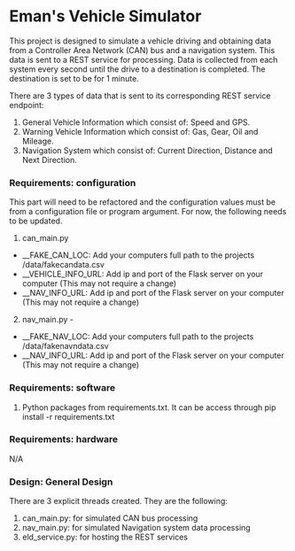 # Eman's Vehicle Simulator

This project is designed to simulate a vehicle driving and obtaining data from a
Controller Area Network (CAN) bus and a navigation system. This data is sent to a
REST service for processing. Data is collected from each system every second until
the drive to a destination is completed. The destination is set to be for 1 minute.

There are 3 types of data that is sent to its corresponding REST service endpoint:

1. General Vehicle Information which consist of: Speed and GPS.
2. Warning Vehicle Information which consist of: Gas, Gear, Oil and Mileage.
3. Navigation System which consist of: Current Direction, Distance and Next Direction.


### Requirements: configuration

This part will need to be refactored and the configuration values
must be from a configuration file or program argument. For now, the
following needs to be updated.

1. can_main.py
- __FAKE_CAN_LOC: Add your computers full path to the projects /data/fakecandata.csv
- __VEHICLE_INFO_URL: Add ip and port of the Flask server on your computer (This may not require a change)
- __NAV_INFO_URL: Add ip and port of the Flask server on your computer (This may not require a change)

2. nav_main.py -
- __FAKE_NAV_LOC: Add your computers full path to the projects /data/fakenavndata.csv
- __NAV_INFO_URL: Add ip and port of the Flask server on your computer (This may not require a change)


### Requirements: software

1. Python packages from requirements.txt.
   It can be access through pip install -r requirements.txt


### Requirements: hardware

N/A

### Design: General Design

There are 3 explicit threads created. They are the following:

1. can_main.py: for simulated CAN bus processing
2. nav_main.py: for simulated Navigation system data processing
3. eld_service.py: for hosting the REST services
